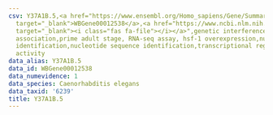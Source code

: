 ```yaml
---
csv: Y37A1B.5,<a href="https://www.ensembl.org/Homo_sapiens/Gene/Summary?db=core;g=WBGene00012538"
  target="_blank">WBGene00012538</a>,<a href="https://www.ncbi.nlm.nih.gov/pubmed/30894454"
  target="_blank"><i class="fas fa-file"></i></a>",genetic interference,functional
  association,prime adult stage, RNA-seq assay, hsf-1 overexpression,nucleotide sequence
  identification,nucleotide sequence identification,transcriptional regulation,up-regulates
  activity
data_alias: Y37A1B.5
data_id: WBGene00012538
data_numevidence: 1
data_species: Caenorhabditis elegans
data_taxid: '6239'
title: Y37A1B.5
---
```

